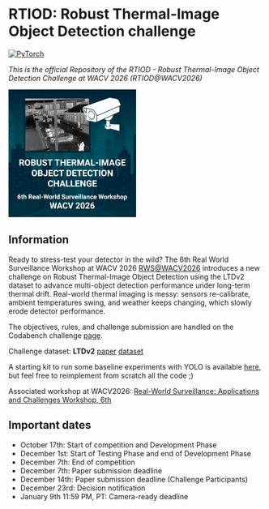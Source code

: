 # **RTIOD: Robust Thermal-Image Object Detection challenge**

<a href="https://pytorch.org/get-started/locally/"><img alt="PyTorch" src="https://img.shields.io/badge/PyTorch-ee4c2c?logo=pytorch&logoColor=white"></a>

*This is the official Repository of the RTIOD - Robust Thermal-Image Object Detection Challenge at WACV 2026 (RTIOD@WACV2026)*

<img src="assets/chal_logo.png" alt="drawing" width="50%">

## Information

Ready to stress-test your detector in the wild? The 6th Real World Surveillance Workshop at WACV 2026 [RWS@WACV2026](https://vap.aau.dk/rws/) introduces a new challenge on Robust Thermal-Image Object Detection using the LTDv2 dataset to advance multi-object detection performance under long-term thermal drift. Real-world thermal imaging is messy: sensors re-calibrate, ambient temperatures swing, and weather keeps changing, which slowly erode detector performance.

The objectives, rules, and challenge submission are handled on the Codabench challenge [page](https://www.codabench.org/competitions/10954/).

Challenge dataset: **LTDv2** [paper](https://www.techrxiv.org/doi/full/10.36227/techrxiv.175339329.95323969) [dataset](https://huggingface.co/datasets/vapaau/LTDv2)

A starting kit to run some baseline experiments with YOLO is available [here](doc/starting_kit/), but feel free to reimplement from scratch all the code ;) 

Associated workshop at WACV2026: [Real-World Surveillance: Applications and Challenges Workshop, 6th](https://vap.aau.dk/rws/)

## Important dates
- October 17th:  Start of competition and Development Phase
- December 1st: Start of Testing Phase and end of Development Phase
- December 7th: End of competition
- December 7th: Paper submission deadline
- December 14th: Paper submission deadline (Challenge Participants)
- December 23rd: Decision notification
- January 9th 11:59 PM, PT: Camera-ready deadline
